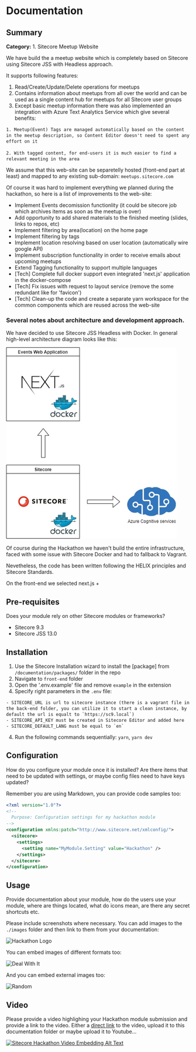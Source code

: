 # Documentation

## Summary

**Category:** 1. Sitecore Meetup Website

We have build the a meetup website which is completely based on Sitecore using Sitecore JSS with Headless approach.

It supports following features:

1. Read/Create/Update/Delete operations for meetups
2. Contains information about meetups from all over the world and can be used as a single content hub for meetups for all Sitecore user groups
3. Except basic meetup information there was also implemented an integration with Azure Text Analytics Service which give several benefits:

```
1. Meetup(Event) Tags are managed automatically based on the content in the meetup description, so Content Editor doesn't need to spent any effort on it

2. With tagged content, for end-users it is much easier to find a relevant meeting in the area
```

We assume that this web-site can be separetelly hosted (front-end part at least) and mapped to any existing sub-domain: `meetups.sitecore.com`

Of course it was hard to implement everything we planned during the hackathon, so here is a list of improvements to the web-site:

- Implement Events decomission functionlity (it could be sitecore job which archives items as soon as the meetup is over)
- Add opportunity to add shared materials to the finished meeting (slides, links to repos, etc)
- Implement filtering by area(location) on the home page
- Implement filtering by tags
- Implement location resolving based on user location (automatically wire google API)
- Implement subscription functionality in order to receive emails about upcoming meetups
- Extend Tagging functionality to support multiple languages
- [Tech] Complete full docker support even integrated 'next.js' application in the docker-compose
- [Tech] Fix issues with request to layout service (remove the some redundant like for 'favicon')
- [Tech] Clean-up the code and create a separate yarn workspace for the common components which are reused across the web-site

### Several notes about architecture and development approach.

We have decided to use Sitecore JSS Headless with Docker. In general high-level architecture diagram looks like this:

![Hackathon Logo](images/architecture.jpg?raw=true "Hackathon Logo")

Of course during the Hackathon we haven't build the entire infrastructure, faced with some issue with Sitecore Docker and had to fallback to Vagrant.

Nevetheless, the code has been written following the HELIX principles and Sitecore Standards.

On the front-end we selected next.js +

## Pre-requisites

Does your module rely on other Sitecore modules or frameworks?

- Sitecore 9.3
- Sitecore JSS 13.0

## Installation

1. Use the Sitecore Installation wizard to install the [package] from `/documentation/packages/` folder in the repo
2. Navigate to `front-end` folder
3. Open the '.env.example' file and remove `example` in the extension
4. Specify right parameters in the `.env` file:

```
- SITECORE_URL is url to sitecore instance (there is a vagrant file in the back-end folder, you can utilize it to start a clean instance, by default the url is equalt to `https://sc9.local`)
- SITECORE_API_KEY must be created in Sitecore Editor and added here
- SITECORE_DEFAULT_LANG must be equal to `en`
```

4. Run the following commands sequentially: `yarn`, `yarn dev`

## Configuration

How do you configure your module once it is installed? Are there items that need to be updated with settings, or maybe config files need to have keys updated?

Remember you are using Markdown, you can provide code samples too:

```xml
<?xml version="1.0"?>
<!--
  Purpose: Configuration settings for my hackathon module
-->
<configuration xmlns:patch="http://www.sitecore.net/xmlconfig/">
  <sitecore>
    <settings>
      <setting name="MyModule.Setting" value="Hackathon" />
    </settings>
  </sitecore>
</configuration>
```

## Usage

Provide documentation about your module, how do the users use your module, where are things located, what do icons mean, are there any secret shortcuts etc.

Please include screenshots where necessary. You can add images to the `./images` folder and then link to them from your documentation:

![Hackathon Logo](images/hackathon.png?raw=true "Hackathon Logo")

You can embed images of different formats too:

![Deal With It](images/deal-with-it.gif?raw=true "Deal With It")

And you can embed external images too:

![Random](https://placeimg.com/480/240/any "Random")

## Video

Please provide a video highlighing your Hackathon module submission and provide a link to the video. Either a [direct link](https://www.youtube.com/watch?v=EpNhxW4pNKk) to the video, upload it to this documentation folder or maybe upload it to Youtube...

[![Sitecore Hackathon Video Embedding Alt Text](https://img.youtube.com/vi/EpNhxW4pNKk/0.jpg)](https://www.youtube.com/watch?v=EpNhxW4pNKk)
